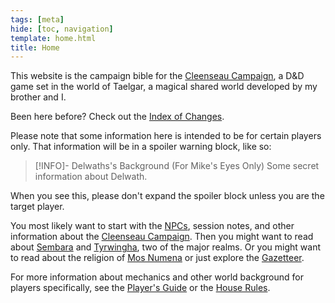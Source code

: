 ```yaml
---
tags: [meta]
hide: [toc, navigation]
template: home.html
title: Home
---
```

This website is the campaign bible for the [Cleenseau Campaign](<./cleenseau-campaign.md>), a D&D game set in the world of Taelgar, a magical shared world developed by my brother and I. 

Been here before? Check out the [Index of Changes](<./index-of-changes.md>).

Please note that some information here is intended to be for certain players only. That information will be in a spoiler warning block, like so:

>[!INFO]- Delwaths's Background (For Mike's Eyes Only)
> Some secret information about Delwath.

When you see this, please don't expand the spoiler block unless you are the target player.

You most likely want to start with the [NPCs](<./people-of-cleenseau.md>), session notes, and other information about the [Cleenseau Campaign](<./cleenseau-campaign.md>). Then you might want to read about [Sembara](<../../gazetteer/greater-sembara/sembara/sembara.md>) and [Tyrwingha](<../../gazetteer/greater-sembara/tyrwingha/tyrwingha.md>), two of the major realms. Or you might want to read about the religion of [Mos Numena](<../../cosmology/religions/mos-numena/mos-numena.md>) or just explore the [Gazetteer](<../../gazetteer/gazetteer.md>). 

For more information about mechanics and other world background for players specifically, see the [Player's Guide](<../player-s-guide.md>) or the [House Rules](<mechanics/house-rules.md>).